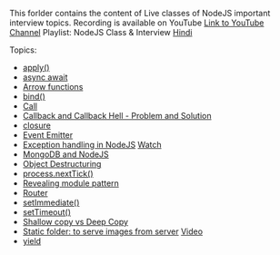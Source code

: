 This forlder contains the content of Live classes of NodeJS important interview topics.
Recording is available on YouTube
[Link to YouTube Channel](https://www.youtube.com/channel/UC0WKTSptW8OoMePQjGAubBQ?sub_confirmation=1)
Playlist: NodeJS Class & Interview [Hindi](https://www.youtube.com/watch?v=zSooc0r_6I4&list=PLIfcYFqzDXHmT0DByR0bbAFtEWfcOMShP)

Topics:

- [apply()](/nodeJS-interview-questions/individual-questions-with-example/apply.js)
- [async await](/nodeJS-interview-questions/async_await/readme.md)
- [Arrow functions](/nodeJS-interview-questions/individual-questions-with-example/Arrowfunction.js)
- [bind()](/nodeJS-interview-questions/individual-questions-with-example/bind.js)
- [Call](/nodeJS-interview-questions/individual-questions-with-example/Call.js)
- [Callback and Callback Hell - Problem and Solution](/callback/README.md)
- [closure](/nodeJS-interview-questions/individual-questions-with-example/closure.js)
- [Event Emitter](/nodeJS-interview-questions/event_emitter)
- [Exception handling in NodeJS](./exception-handeling/README.md) [Watch](https://youtu.be/2t9GWFiKj8o)
- [MongoDB and NodeJS](/nodeJS-interview-questions/mongodb-and-nodejs)
- [Object Destructuring](/nodeJS-interview-questions/individual-questions-with-example/ObjectDestructuring.js)
- [process.nextTick()](/nodeJS-interview-questions/individual-questions-with-example/process.nextTick.js)
- [Revealing module pattern](/nodeJS-interview-questions/individual-questions-with-example/revealingModulePattern.js)
- [Router](/nodeJS-interview-questions/router)
- [setImmediate()](/nodeJS-interview-questions/individual-questions-with-example/setimmediate.js)
- [setTimeout()](/nodeJS-interview-questions/individual-questions-with-example/settimout.js)
- [Shallow copy vs Deep Copy](/nodeJS-interview-questions/shallow-copy-vs-deep-copy)
- [Static folder: to serve images from server](/nodeJS-interview-questions/static-folder/) [Video](https://youtu.be/fxN2BMCmFHQ?si=wIUMINSSeSVFzunR)
- [yield](/nodeJS-interview-questions/individual-questions-with-example/yields.js)
